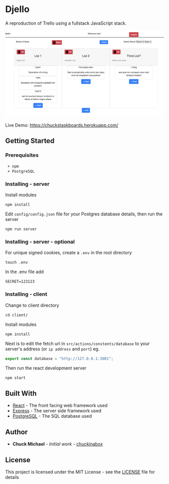 # Djello

A reproduction of Trello using a fullstack JavaScript stack.

![Image of Djello](screenshots/Djello.png)

Live Demo: https://chuckstaskboards.herokuapp.com/

## Getting Started

### Prerequisites

```
 + npm
 + PostgreSQL
```

### Installing - server

Install modules

```
npm install
```

Edit `config/config.json` file for your Postgres database details, then run the server

```
npm run server
```

### Installing - server - optional

For unique signed cookies, create a `.env` in the root directory

```
touch .env
```

In the .env file add

```
SECRET=123123
```

### Installing - client

Change to client directory

```
cd client/
```

Install modules

```
npm install
```

Next is to edit the fetch url in `src/actions/constents/database` to your server's address (or `ip address` and `port`) eg.

```javascript
export const database = "http://127.0.0.1:3001";
```

Then run the react development server

```
npm start
```

## Built With

* [React](https://reactjs.org/docs) - The front facing web framework used
* [Express](https://expressjs.com/) - The server side framework used
* [PostgreSQL](https://www.postgresql.org/docs/) - The SQL database used

## Author

* **Chuck Michael** - _Initial work_ - [chuckinabox](https://github.com/chuckinabox)

## License

This project is licensed under the MIT License - see the [LICENSE](LICENSE) file for details
